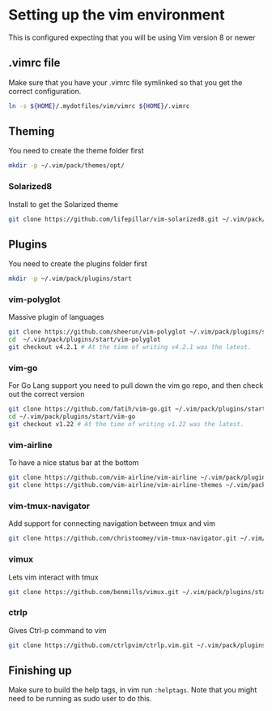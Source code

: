 # Setting up the vim environment

This is configured expecting that you will be using Vim version 8 or newer

## .vimrc file

Make sure that you have your .vimrc file symlinked so that you get the correct configuration.
```sh
ln -s ${HOME}/.mydotfiles/vim/vimrc ${HOME}/.vimrc
```

## Theming

You need to create the theme folder first
```sh
mkdir -p ~/.vim/pack/themes/opt/
```

### Solarized8

Install to get the Solarized theme
```sh
git clone https://github.com/lifepillar/vim-solarized8.git ~/.vim/pack/themes/opt/solarized8
```


## Plugins

You need to create the plugins folder first
```sh
mkdir -p ~/.vim/pack/plugins/start
```

### vim-polyglot

Massive plugin of languages

```sh
git clone https://github.com/sheerun/vim-polyglot ~/.vim/pack/plugins/start/vim-polyglot
cd  ~/.vim/pack/plugins/start/vim-polyglot
git checkout v4.2.1 # At the time of writing v4.2.1 was the latest.
```

### vim-go

For Go Lang support you need to pull down the vim go repo, and then check out the correct version

```sh
git clone https://github.com/fatih/vim-go.git ~/.vim/pack/plugins/start/vim-go
cd ~/.vim/pack/plugins/start/vim-go
git checkout v1.22 # At the time of writing v1.22 was the latest.
```

### vim-airline

To have a nice status bar at the bottom

```sh
git clone https://github.com/vim-airline/vim-airline ~/.vim/pack/plugins/start/vim-airline
git clone https://github.com/vim-airline/vim-airline-themes ~/.vim/pack/plugins/start/vim-airline-themes
```

### vim-tmux-navigator

Add support for connecting navigation between tmux and vim
```sh
git clone https://github.com/christoomey/vim-tmux-navigator.git ~/.vim/pack/plugins/start/vim-tmux-navigator
```

### vimux

Lets vim interact with tmux

```sh
git clone https://github.com/benmills/vimux.git ~/.vim/pack/plugins/start/vimux
```

### ctrlp

Gives Ctrl-p command to vim

```sh
git clone https://github.com/ctrlpvim/ctrlp.vim.git ~/.vim/pack/plugins/start/ctrlp.vim
```

## Finishing up

Make sure to build the help tags, in vim run `:helptags`.  Note that you might need to be running
as sudo user to do this.

